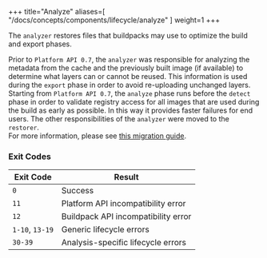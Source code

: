 
+++
title="Analyze"
aliases=[
  "/docs/concepts/components/lifecycle/analyze"
]
weight=1
+++

The `analyzer` restores files that buildpacks may use to optimize the build and export phases.

<!--more-->

Prior to `Platform API 0.7`, the `analyzer` was responsible for analyzing the metadata from the cache and the previously built image (if available) to determine what layers can or cannot be reused.
This information is used during the `export` phase in order to avoid re-uploading unchanged layers.\
Starting from `Platform API 0.7`, the `analyze` phase runs before the `detect` phase in order to validate registry access for all images that are used during the build as early as possible. In this way it provides faster failures for end users. The other responsibilities of the `analyzer` were moved to the `restorer`.\
For more information, please see [this migration guide][platform-api-06-07-migration].

### Exit Codes

| Exit Code       | Result                              |
|-----------------|-------------------------------------|
| `0`             | Success                             |
| `11`            | Platform API incompatibility error  |
| `12`            | Buildpack API incompatibility error |
| `1-10`, `13-19` | Generic lifecycle errors            |
| `30-39`         | Analysis-specific lifecycle errors  |

[platform-api-06-07-migration]: https://buildpacks.io/docs/for-platform-operators/how-to/migrate/platform-api-0.6-0.7/
